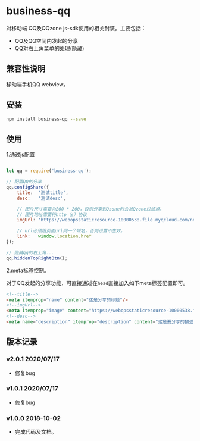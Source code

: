 # business-qq
对移动端 QQ及QQzone js-sdk使用的相关封装。主要包括：
- QQ及QQ空间内发起的分享
- QQ对右上角菜单的处理(隐藏)

## 兼容性说明
移动端手机QQ webview。

## 安装

```sh
npm install business-qq --save
```

## 使用
1.通过js配置
```javascript

let qq = require('business-qq');

// 配置QQ的分享
qq.configShare({
    title:  '测试title',
    desc:   '测试desc',

    // 图片尺寸需要为200 * 200，否则分享到Qzone时会被Qzone过滤掉。
    // 图片地址需要待http（s）协议
    imgUrl: 'https://webopsstaticresource-10000538.file.myqcloud.com/nnuniversity/images/university/top.jpg',

    // url必须跟页面url同一个域名，否则设置不生效。
    link:   window.location.href
});

// 隐藏qq的右上角...
qq.hiddenTopRightBtn();
```

2.meta标签控制。

对于QQ发起的分享功能，可直接通过在`head`直接加入如下meta标签配置即可。
```html
<!--title-->
<meta itemprop="name" content="这是分享的标题"/>
<!--imgUrl-->
<meta itemprop="image" content="https://webopsstaticresource-10000538.file.myqcloud.com/nnuniversity/images/university/top.jpg" />
<!--desc-->
<meta name="description" itemprop="description" content="这是要分享的描述" />
```


## 版本记录

### v2.0.1 2020/07/17 
- 修复bug

### v1.0.1 2020/07/17 
- 修复bug

### v1.0.0 2018-10-02
- 完成代码及文档。